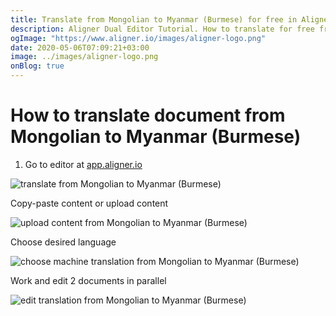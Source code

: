```yaml
---
title: Translate from Mongolian to Myanmar (Burmese) for free in Aligner Editor
description: Aligner Dual Editor Tutorial. How to translate for free from Mongolian to Myanmar (Burmese). Aligner is multilingual document management platform. 
ogImage: "https://www.aligner.io/images/aligner-logo.png"
date: 2020-05-06T07:09:21+03:00
image: ../images/aligner-logo.png
onBlog: true
---
```


# How to translate document from Mongolian to Myanmar (Burmese)

1. Go to editor at [app.aligner.io](https://app.aligner.io "Aligner App web page")

![translate from Mongolian to Myanmar (Burmese)](../aligner-blank-editor.png "translate from Mongolian to Myanmar (Burmese)")

Copy-paste content or upload content

![upload content from Mongolian to Myanmar (Burmese)](../aligner-uploaded-document.png "upload content from Mongolian to Myanmar (Burmese)")

Choose desired language

![choose machine translation from Mongolian to Myanmar (Burmese)](../aligner-language-dropdown.png "choose machine translation from Mongolian to Myanmar (Burmese)")

Work and edit 2 documents in parallel

![edit translation from Mongolian to Myanmar (Burmese)](../aligner-double-sitded-editor.png "edit translation from Mongolian to Myanmar (Burmese)")

